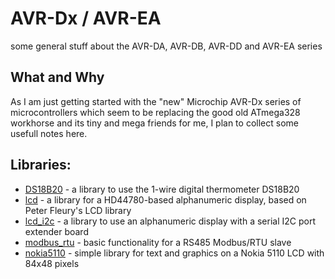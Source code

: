 # AVR-Dx / AVR-EA
some general stuff about the AVR-DA, AVR-DB, AVR-DD and AVR-EA series

## What and Why
As I am just getting started with the "new" Microchip AVR-Dx series of microcontrollers which seem to be replacing the good old ATmega328 workhorse and its tiny and mega friends for me, I plan to collect some usefull notes here.

## Libraries:
- [DS18B20](libraries/DS18B20) - a library to use the 1-wire digital thermometer DS18B20
- [lcd](libraries/lcd) - a library for a HD44780-based alphanumeric display, based on Peter Fleury's LCD library
- [lcd_i2c](libraries/lcd_i2c) - a library to use an alphanumeric display with a serial I2C port extender board
- [modbus_rtu](libraries/modbus_rtu) - basic functionality for a RS485 Modbus/RTU slave
- [nokia5110](libraries/nokia5110) - simple library for text and graphics on a Nokia 5110 LCD with 84x48 pixels
